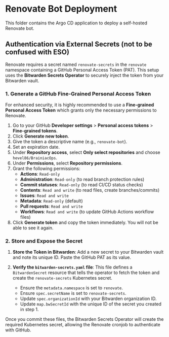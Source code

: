 # Renovate Bot Deployment

This folder contains the Argo CD application to deploy a self-hosted Renovate bot.

## Authentication via External Secrets (not to be confused with ESO)

Renovate requires a secret named `renovate-secrets` in the `renovate` namespace containing a GitHub Personal Access Token (PAT). This setup uses the **Bitwarden Secrets Operator** to securely inject the token from your Bitwarden vault.

### 1. Generate a GitHub Fine-Grained Personal Access Token

For enhanced security, it is highly recommended to use a **Fine-grained Personal Access Token** which grants only the necessary permissions to Renovate.

1.  Go to your GitHub **Developer settings** > **Personal access tokens** > **Fine-grained tokens**.
2.  Click **Generate new token**.
3.  Give the token a descriptive name (e.g., `renovate-bot`).
4.  Set an expiration date.
5.  Under **Repository access**, select **Only select repositories** and choose `hevel86/BrainiacOps`.
6.  Under **Permissions**, select **Repository permissions**.
7.  Grant the following permissions:
    -   **Actions**: `Read-only`
    -   **Administration**: `Read-only` (to read branch protection rules)
    -   **Commit statuses**: `Read-only` (to read CI/CD status checks)
    -   **Contents**: `Read and write` (to read files, create branches/commits)
    -   **Issues**: `Read and write`
    -   **Metadata**: `Read-only` (default)
    -   **Pull requests**: `Read and write`
    -   **Workflows**: `Read and write` (to update GitHub Actions workflow files)
8.  Click **Generate token** and copy the token immediately. You will not be able to see it again.

### 2. Store and Expose the Secret

1.  **Store the Token in Bitwarden**: Add a new secret to your Bitwarden vault and note its unique ID. Paste the GitHub PAT as its value.

2.  **Verify the `bitwarden-secrets.yaml` file**: This file defines a `BitwardenSecret` resource that tells the operator to fetch the token and create the `renovate-secrets` Kubernetes secret.
    - Ensure the `metadata.namespace` is set to `renovate`.
    - Ensure `spec.secretName` is set to `renovate-secrets`.
    - Update `spec.organizationId` with your Bitwarden organization ID.
    - Update `map.bwSecretId` with the unique ID of the secret you created in step 1.

Once you commit these files, the Bitwarden Secrets Operator will create the required Kubernetes secret, allowing the Renovate cronjob to authenticate with GitHub.